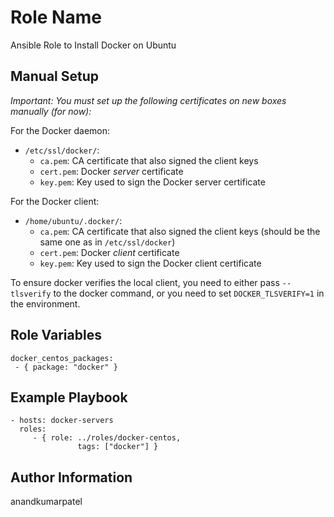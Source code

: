 # Role Name

Ansible Role to Install Docker on Ubuntu

## Manual Setup

*Important: You must set up the following certificates on new boxes manually (for now):*

For the Docker daemon:
- `/etc/ssl/docker/`:
  - `ca.pem`: CA certificate that also signed the client keys
  - `cert.pem`: Docker _server_ certificate
  - `key.pem`: Key used to sign the Docker server certificate

For the Docker client:
- `/home/ubuntu/.docker/`:
  - `ca.pem`: CA certificate that also signed the client keys (should be the same one as in `/etc/ssl/docker`)
  - `cert.pem`: Docker _client_ certificate
  - `key.pem`: Key used to sign the Docker client certificate

To ensure docker verifies the local client, you need to either pass `--tlsverify` to the docker command, or you need to set `DOCKER_TLSVERIFY=1` in the environment.

## Role Variables

```
docker_centos_packages:
 - { package: "docker" }
```

## Example Playbook

    - hosts: docker-servers
      roles:
         - { role: ../roles/docker-centos,
                   tags: ["docker"] }

## Author Information

anandkumarpatel
